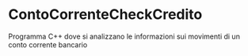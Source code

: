 # ContoCorrenteCheckCredito
Programma C++ dove si analizzano le informazioni sui movimenti di un conto corrente bancario
